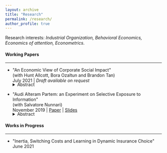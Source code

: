 ```yaml
---
layout: archive
title: "Research"
permalink: /research/
author_profile: true
---
```


Research interests: _Industrial Organization, Behavioral Economics, Economics of attention, Econometrics_.

#### Working Papers
---
- "An Economic View of Corporate Social Impact"  
(with Hunt Allcott, Bora Ozaltun and Brandon Tan)  
July 2021 | _Draft available on request_  

    <details>
	  		<summary style="margin-top: -1.3em; ">Abstract</summary>
	  		<p class="notice" style="margin-top:0 !important">
              The growing discussions of impact investing and stakeholder capitalism have increased interest in measuring companies' social impact, not just their profits. We conceptualize corporate social impact as the social welfare loss that would be caused by a firm's exit in equilibrium. We then quantify the social impacts of 73 large firms in 12 industries. We field a new survey measuring people's willingness to substitute away from the firms they buy from and work for. We use the survey data to estimate product market and labor market models and simulate counterfactual equilibria after a firm's exit. A key result is that consumer surplus is the most important component of firms' social impact, dwarfing profits (because they overwhelmingly accrue to wealthy people with low social marginal welfare weights), worker surplus, and externalities. Existing impact rating systems have little correlation with our economics-based metric.
            </p>
	</details>

- "Audi Alteram Partem: an Experiment on Selective Exposure to Information"  
(with Salvatore Nunnari)  
November 2019 | [Paper](../assets/papers/selectexposure_june19.pdf) | [Slides](../assets/papers/selectiveexposure_slides_sept20.pdf)  
    
    <details>
	  		<summary style="margin-top: -1.3em; ">Abstract</summary>
	  		<p class="notice" style="margin-top:0 !important">
              This paper presents a model of selective exposure to information and an experiment to test its predictions. An agent interested in learning about an uncertain state of the world can acquire information from one of two sources which have opposite biases: when informed on the state, they report it truthfully; when uninformed, they report their favorite state. When sources have the same reliability, a Bayesian agent is better off seeking confirmatory information. On the other hand, it is optimal to seek contradictory information if and only if the source biased against the prior is sufficiently more reliable. We test these predictions with an online experiment. When sources are symmetrically reliable, subjects are more likely to seek confirmatory information but they listen to the other side too frequently. When sources are asymmetrically reliable, subjects are more likely to consult the more reliable source even when prior beliefs are strongly unbalanced and listening to the less reliable source is more informative. Moreover, subjects follow contradictory advice sub-optimally; are too trusting of information in line with a source bias; and too skeptic of information misaligned with a source bias. Our experiment suggests that biases in information processing and simple heuristics — e.g., listen to the more reliable source — are important drivers of the endogenous acquisition of information.

            </p>
	</details>


#### Works in Progress
---
- "Inertia, Switching Costs and Learning in Dynamic Insurance Choice"
June 2021

